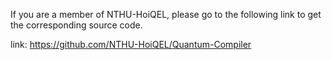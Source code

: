If you are a member of NTHU-HoiQEL, please go to the following link to get the corresponding source code.

link: https://github.com/NTHU-HoiQEL/Quantum-Compiler